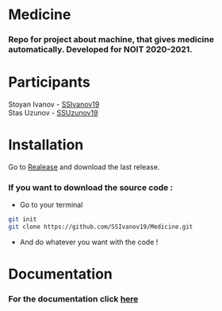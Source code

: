 # Medicine
### Repo for project about machine, that gives medicine automatically. Developed for NOIT 2020-2021. 

# Participants

Stoyan Ivanov - [SSIvanov19](https://github.com/SSIvanov19)  
Stas Uzunov - [SSUzunov19](https://github.com/SSUzunov19)  

# Installation
Go to [Realease](https://github.com/SSIvanov19/Medicine/releases) and download the last release.
### If you want to download the source code :
* Go to your terminal
```bash
git init
git clone https://github.com/SSIvanov19/Medicine.git
```
* And do whatever you want with the code !


# Documentation
### For the documentation click [here](https://github.com/SSIvanov19/Medicine/wiki)
